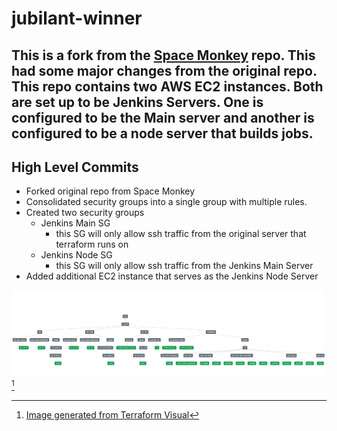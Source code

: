 # jubilant-winner

This is a fork from the [Space Monkey](https://github.com/james-cole2015/space-monkey) repo. This had some major changes from the original repo. This repo contains two AWS EC2 instances. Both are set up to be Jenkins Servers. One is configured to be the Main server and another is configured to be a node server that builds jobs. 
---

## High Level Commits
- Forked original repo from Space Monkey
- Consolidated security groups into a single group with multiple rules. 
- Created two security groups 
  - Jenkins Main SG
    - this SG will only allow ssh traffic from the original server that terraform runs on
  - Jenkins Node SG
    - this SG will only allow ssh traffic from the Jenkins Main Server
- Added additional EC2 instance that serves as the Jenkins Node Server

![Final Architecture Diagram](https://github.com/james-cole2015/jubilant-winner/blob/main/jubliant-winner_architecture.jpg)[^1]

[^1]: [Image generated from Terraform Visual](https://hieven.github.io/terraform-visual/)
